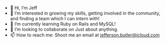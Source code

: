 - 👋 Hi, I’m Jeff
- 👀 I’m interested in growing my skills, getting involved in the community, and finding a team which I can intern with! 
- 🌱 I’m currently learning Ruby on Rails and MySQL! 
- 💞️ I’m looking to collaborate on Just about anything.
- 📫 How to reach me: Shoot me an email at jefferson.butler@icloud.com 
